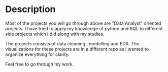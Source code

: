 # Description

Most of the projects you will go through above are  "Data Analyst" oriented projects. I have tried to apply my knowledge of python and SQL to different side projects which 
I did along with my studies. 

The projects consists of data cleaning , modelling and EDA. The visualizations for these projects are in a different repo as I wanted to organize everything for clarity.

Feel free to go through my work.
